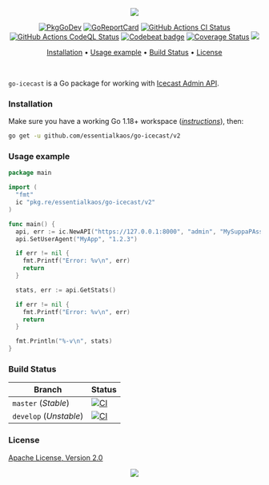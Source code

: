 <p align="center"><a href="#readme"><img src="https://gh.kaos.st/go-icecast.svg"/></a></p>

<p align="center">
  <a href="https://kaos.sh/g/go-icecast"><img src="https://gh.kaos.st/godoc.svg" alt="PkgGoDev" /></a>
  <a href="https://kaos.sh/r/go-icecast"><img src="https://kaos.sh/r/go-icecast.svg" alt="GoReportCard" /></a>
  <a href="https://kaos.sh/w/go-icecast/ci"><img src="https://kaos.sh/w/go-icecast/ci.svg" alt="GitHub Actions CI Status" /></a>
  <a href="https://kaos.sh/w/go-icecast/codeql"><img src="https://kaos.sh/w/go-icecast/codeql.svg" alt="GitHub Actions CodeQL Status" /></a>
  <a href="https://kaos.sh/b/go-icecast"><img src="https://kaos.sh/b/b2237e1d-2089-40f3-bfa1-f66bc79c68a8.svg" alt="Codebeat badge" /></a>
  <a href="https://kaos.sh/c/go-icecast"><img src="https://kaos.sh/c/go-icecast.svg" alt="Coverage Status" /></a>
  <a href="#license"><img src="https://gh.kaos.st/apache2.svg"></a>
</p>

<p align="center"><a href="#installation">Installation</a> • <a href="#usage-example">Usage example</a> • <a href="#build-status">Build Status</a> • <a href="#license">License</a></p>

<br/>

`go-icecast` is a Go package for working with [Icecast Admin API](http://icecast.org/docs/icecast-2.4.1/admin-interface.html).

### Installation

Make sure you have a working Go 1.18+ workspace (_[instructions](https://go.dev/doc/install)_), then:

```bash
go get -u github.com/essentialkaos/go-icecast/v2
```

### Usage example

```go
package main

import (
  "fmt"
  ic "pkg.re/essentialkaos/go-icecast/v2"
)

func main() {
  api, err := ic.NewAPI("https://127.0.0.1:8000", "admin", "MySuppaPAssWOrd")
  api.SetUserAgent("MyApp", "1.2.3")

  if err != nil {
    fmt.Printf("Error: %v\n", err)
    return
  }

  stats, err := api.GetStats()

  if err != nil {
    fmt.Printf("Error: %v\n", err)
    return
  }

  fmt.Println("%-v\n", stats)
}
```

### Build Status

| Branch     | Status |
|------------|--------|
| `master` (_Stable_) | [![CI](https://kaos.sh/w/go-icecast/ci.svg?branch=master)](https://kaos.sh/w/go-icecast/ci?query=branch:master) |
| `develop` (_Unstable_) | [![CI](https://kaos.sh/w/go-icecast/ci.svg?branch=develop)](https://kaos.sh/w/go-icecast/ci?query=branch:develop) |

### License

[Apache License, Version 2.0](https://www.apache.org/licenses/LICENSE-2.0)

<p align="center"><a href="https://essentialkaos.com"><img src="https://gh.kaos.st/ekgh.svg"/></a></p>
